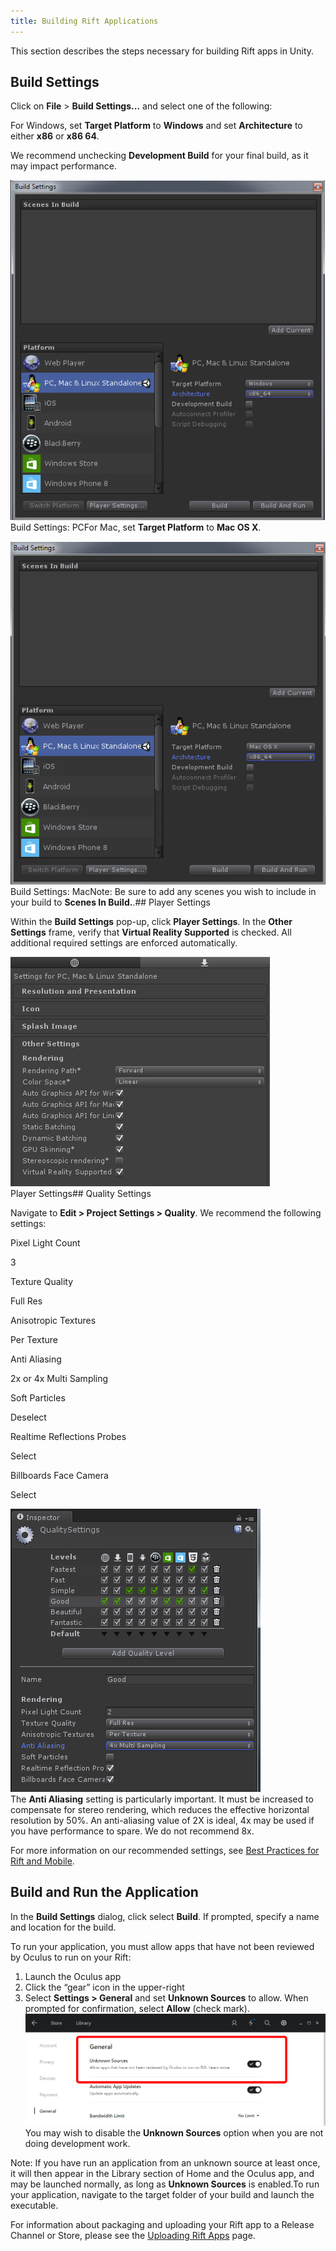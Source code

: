 ```yaml
---
title: Building Rift Applications
---
```

This section describes the steps necessary for building Rift apps in Unity.

## Build Settings

Click on **File** > **Build Settings...** and select one of the following:

For Windows, set **Target Platform** to **Windows** and set **Architecture** to either **x86** or **x86 64**.

We recommend unchecking **Development Build** for your final build, as it may impact performance. 

![](/images/documentation-unity-latest-concepts-unity-build-pc-0.png)  
Build Settings: PCFor Mac, set **Target Platform** to **Mac OS X**.

![](/images/documentation-unity-latest-concepts-unity-build-pc-1.png)  
Build Settings: MacNote: Be sure to add any scenes you wish to include in your build to **Scenes In Build.**.## Player Settings

Within the **Build Settings** pop-up, click **Player Settings**. In the **Other Settings** frame, verify that **Virtual Reality Supported** is checked. All additional required settings are enforced automatically.

![](/images/documentation-unity-latest-concepts-unity-build-pc-2.png)  
Player Settings## Quality Settings

Navigate to **Edit > Project Settings > Quality**. We recommend the following settings:

Pixel Light Count

3

Texture Quality

Full Res

Anisotropic Textures

Per Texture

Anti Aliasing

2x or 4x Multi Sampling

Soft Particles

Deselect

Realtime Reflections Probes

Select

Billboards Face Camera

Select

![](/images/documentation-unity-latest-concepts-unity-build-pc-3.png)  
The **Anti Aliasing** setting is particularly important. It must be increased to compensate for stereo rendering, which reduces the effective horizontal resolution by 50%. An anti-aliasing value of 2X is ideal, 4x may be used if you have performance to spare. We do not recommend 8x.

For more information on our recommended settings, see [Best Practices for Rift and Mobile](/documentation/unity/latest/concepts/unity-best-practices-intro/ "This section describes performance targets and offers recommendations for developers.").

## Build and Run the Application

In the **Build Settings** dialog, click select **Build**. If prompted, specify a name and location for the build.

To run your application, you must allow apps that have not been reviewed by Oculus to run on your Rift:

1. Launch the Oculus app
2. Click the “gear” icon in the upper-right
3. Select **Settings > General** and set **Unknown Sources** to allow. When prompted for confirmation, select **Allow** (check mark).
![](/images/documentation-unity-latest-concepts-unity-build-pc-4.png)  
You may wish to disable the **Unknown Sources** option when you are not doing development work.

Note: If you have run an application from an unknown source at least once, it will then appear in the Library section of Home and the Oculus app, and may be launched normally, as long as **Unknown Sources** is enabled.To run your application, navigate to the target folder of your build and launch the executable.

For information about packaging and uploading your Rift app to a Release Channel or Store, please see the [Uploading Rift Apps](/distribute/latest/concepts/publish-uploading-rift/) page.

